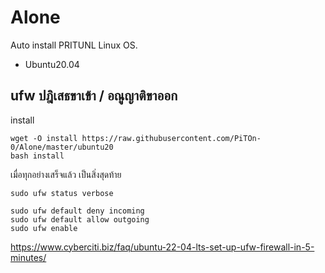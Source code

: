 # Alone
Auto install PRITUNL Linux OS.

* Ubuntu20.04


## ufw ปฎิเสธขาเข้า / อณูญาติขาออก

install
```
wget -O install https://raw.githubusercontent.com/PiTOn-0/Alone/master/ubuntu20
bash install
```
เมื่อทุกอย่างเสร็จแล้ว เป็นสิ่งสุดท้าย

```
sudo ufw status verbose
```
```
sudo ufw default deny incoming
sudo ufw default allow outgoing
sudo ufw enable
```

https://www.cyberciti.biz/faq/ubuntu-22-04-lts-set-up-ufw-firewall-in-5-minutes/
